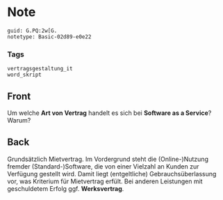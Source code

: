 # Note
```
guid: G.PQ:2w[G.
notetype: Basic-02d89-e0e22
```

### Tags
```
vertragsgestaltung_it
word_skript
```

## Front
Um welche <b>Art von Vertrag</b> handelt es sich bei <b>Software as
a Service</b>? Warum?

## Back
Grundsätzlich Mietvertrag. Im Vordergrund steht die
(Online-)Nutzung fremder (Standard-)Software, die von einer
Vielzahl an Kunden zur Verfügung gestellt wird. Damit liegt
(entgeltliche) Gebrauchsüberlassung vor, was Kriterium für
Mietvertrag erfült. Bei anderen Leistungen mit geschuldetem Erfolg
ggf. <b>Werksvertrag</b>.
